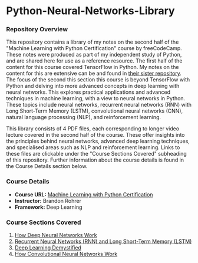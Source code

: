 # Python-Neural-Networks-Library

### Repository Overview 

This repository contains a library of my notes on the second half of the "Machine Learning with Python Certification" course by freeCodeCamp. These notes were produced as part of my independent study of Python, and are shared here for use as a reference resource. The first half of the content for this course covered TensorFlow in Python. My notes on the content for this are extensive can be and found in [their sister repository](https://github.com/franpanteli/Python-TensorFlow-Library). The focus of the second this section this course is beyond TensorFlow with Python and delving into more advanced concepts in deep learning with neural networks. This explores practical applications and advanced techniques in machine learning, with a view to neural networks in Python. These topics include neural networks, recurrent neural networks (RNN) with Long Short-Term Memory (LSTM), convolutional neural networks (CNN), natural language processing (NLP), and reinforcement learning. 

This library consists of 4 PDF files, each corresponding to longer video lecture covered in the second half of the course. These offer insights into the principles behind neural networks, advanced deep learning techniques, and specialised areas such as NLP and reinforcement learning. Links to these files are clickable under the "Course Sections Covered" subheading of this repository. Further information about the course details is found in the Course Details section below. 

### Course Details
- **Course URL:** [Machine Learning with Python Certification](https://www.freecodecamp.org/learn/machine-learning-with-python/#tensorflow)
- **Instructor:** Brandon Rohrer
- **Framework:** Deep Learning

### Course Sections Covered
1. [How Deep Neural Networks Work](./1%20of%204%20How%20Deep%20Neural%20Networks%20Work.pdf)
2. [Recurrent Neural Networks (RNN) and Long Short-Term Memory (LSTM)](./2%20of%204%20Recurrent%20Neural%20Networks%20RNN%20and%20Long%20Short%20Term%20Memory%20LSTM.pdf)
3. [Deep Learning Demystified](./3%20of%204%20Deep%20Learning%20Demystified.pdf)
4. [How Convolutional Neural Networks Work](./4%20of%204%20How%20Convolutional%20Neural%20Networks%20work.pdf)
